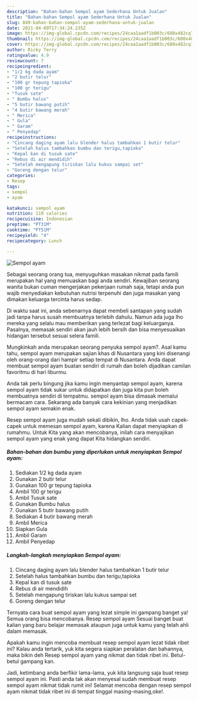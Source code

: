 ```yaml
---
description: "Bahan-bahan Sempol ayam Sederhana Untuk Jualan"
title: "Bahan-bahan Sempol ayam Sederhana Untuk Jualan"
slug: 849-bahan-bahan-sempol-ayam-sederhana-untuk-jualan
date: 2021-04-09T17:34:24.235Z
image: https://img-global.cpcdn.com/recipes/24caa1aadf1b003c/680x482cq70/sempol-ayam-foto-resep-utama.jpg
thumbnail: https://img-global.cpcdn.com/recipes/24caa1aadf1b003c/680x482cq70/sempol-ayam-foto-resep-utama.jpg
cover: https://img-global.cpcdn.com/recipes/24caa1aadf1b003c/680x482cq70/sempol-ayam-foto-resep-utama.jpg
author: Ricky Terry
ratingvalue: 4.9
reviewcount: 7
recipeingredient:
- "1/2 kg dada ayam"
- "2 butir telur"
- "100 gr tepung tapioka"
- "100 gr terigu"
- "Tusuk sate"
- " Bumbu halus"
- "5 butir bawang putih"
- "4 butir bawang merah"
- " Merica"
- " Gula"
- " Garam"
- " Penyedap"
recipeinstructions:
- "Cincang daging ayam lalu blender halus tambahkan 1 butir telur"
- "Setelah halus tambahkan bumbu dan terigu,tapioka"
- "Kepal kan di tusuk sate"
- "Rebus di air mendidih"
- "Setelah mengapung tiriskan lalu kukus sampai set"
- "Goreng dengan telur"
categories:
- Resep
tags:
- sempol
- ayam

katakunci: sempol ayam 
nutrition: 119 calories
recipecuisine: Indonesian
preptime: "PT31M"
cooktime: "PT51M"
recipeyield: "4"
recipecategory: Lunch

---
```



![Sempol ayam](https://img-global.cpcdn.com/recipes/24caa1aadf1b003c/680x482cq70/sempol-ayam-foto-resep-utama.jpg)

Sebagai seorang orang tua, menyuguhkan masakan nikmat pada famili merupakan hal yang memuaskan bagi anda sendiri. Kewajiban seorang  wanita bukan cuman mengerjakan pekerjaan rumah saja, tetapi anda pun wajib menyediakan kebutuhan nutrisi terpenuhi dan juga masakan yang dimakan keluarga tercinta harus sedap.

Di waktu  saat ini, anda sebenarnya dapat membeli santapan yang sudah jadi tanpa harus susah membuatnya terlebih dahulu. Namun ada juga lho mereka yang selalu mau memberikan yang terlezat bagi keluarganya. Pasalnya, memasak sendiri akan jauh lebih bersih dan bisa menyesuaikan hidangan tersebut sesuai selera famili. 



Mungkinkah anda merupakan seorang penyuka sempol ayam?. Asal kamu tahu, sempol ayam merupakan sajian khas di Nusantara yang kini disenangi oleh orang-orang dari hampir setiap tempat di Nusantara. Anda dapat membuat sempol ayam buatan sendiri di rumah dan boleh dijadikan camilan favoritmu di hari liburmu.

Anda tak perlu bingung jika kamu ingin menyantap sempol ayam, karena sempol ayam tidak sukar untuk didapatkan dan juga kita pun boleh membuatnya sendiri di tempatmu. sempol ayam bisa dimasak memalui bermacam cara. Sekarang ada banyak cara kekinian yang menjadikan sempol ayam semakin enak.

Resep sempol ayam juga mudah sekali dibikin, lho. Anda tidak usah capek-capek untuk memesan sempol ayam, karena Kalian dapat menyiapkan di rumahmu. Untuk Kita yang akan mencobanya, inilah cara menyajikan sempol ayam yang enak yang dapat Kita hidangkan sendiri.

<!--inarticleads1-->

##### Bahan-bahan dan bumbu yang diperlukan untuk menyiapkan Sempol ayam:

1. Sediakan 1/2 kg dada ayam
1. Gunakan 2 butir telur
1. Gunakan 100 gr tepung tapioka
1. Ambil 100 gr terigu
1. Ambil Tusuk sate
1. Gunakan  Bumbu halus
1. Gunakan 5 butir bawang putih
1. Sediakan 4 butir bawang merah
1. Ambil  Merica
1. Siapkan  Gula
1. Ambil  Garam
1. Ambil  Penyedap




<!--inarticleads2-->

##### Langkah-langkah menyiapkan Sempol ayam:

1. Cincang daging ayam lalu blender halus tambahkan 1 butir telur
1. Setelah halus tambahkan bumbu dan terigu,tapioka
1. Kepal kan di tusuk sate
1. Rebus di air mendidih
1. Setelah mengapung tiriskan lalu kukus sampai set
1. Goreng dengan telur




Ternyata cara buat sempol ayam yang lezat simple ini gampang banget ya! Semua orang bisa mencobanya. Resep sempol ayam Sesuai banget buat kalian yang baru belajar memasak ataupun juga untuk kamu yang telah ahli dalam memasak.

Apakah kamu ingin mencoba membuat resep sempol ayam lezat tidak ribet ini? Kalau anda tertarik, yuk kita segera siapkan peralatan dan bahannya, maka bikin deh Resep sempol ayam yang nikmat dan tidak ribet ini. Betul-betul gampang kan. 

Jadi, ketimbang anda berfikir lama-lama, yuk kita langsung saja buat resep sempol ayam ini. Pasti anda tak akan menyesal sudah membuat resep sempol ayam nikmat tidak rumit ini! Selamat mencoba dengan resep sempol ayam nikmat tidak ribet ini di tempat tinggal masing-masing,oke!.

